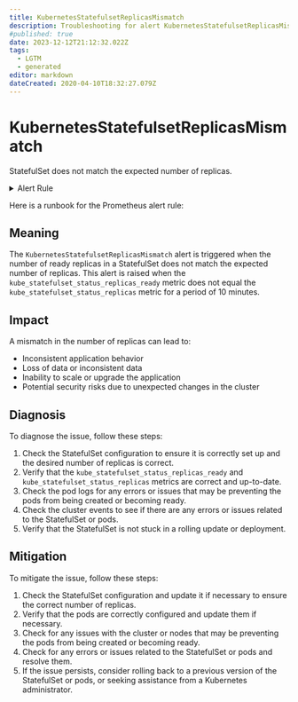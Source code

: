 ```yaml
---
title: KubernetesStatefulsetReplicasMismatch
description: Troubleshooting for alert KubernetesStatefulsetReplicasMismatch
#published: true
date: 2023-12-12T21:12:32.022Z
tags: 
  - LGTM
  - generated
editor: markdown
dateCreated: 2020-04-10T18:32:27.079Z
---
```


# KubernetesStatefulsetReplicasMismatch

StatefulSet does not match the expected number of replicas.

<details>
  <summary>Alert Rule</summary>

{{% rule "kubernetes/kubestate-exporter.yml" "KubernetesStatefulsetReplicasMismatch" %}}

{{% comment %}}

```yaml
alert: KubernetesStatefulsetReplicasMismatch
expr: kube_statefulset_status_replicas_ready != kube_statefulset_status_replicas
for: 10m
labels:
    severity: warning
annotations:
    summary: Kubernetes StatefulSet replicas mismatch (instance {{ $labels.instance }})
    description: |-
        StatefulSet does not match the expected number of replicas.
          VALUE = {{ $value }}
          LABELS = {{ $labels }}
    runbook: https://github.com/srerun/prometheus-alerts/blob/main/content/runbooks/kubestate-exporter/KubernetesStatefulsetReplicasMismatch.md

```

{{% /comment %}}

</details>


Here is a runbook for the Prometheus alert rule:

## Meaning

The `KubernetesStatefulsetReplicasMismatch` alert is triggered when the number of ready replicas in a StatefulSet does not match the expected number of replicas. This alert is raised when the `kube_statefulset_status_replicas_ready` metric does not equal the `kube_statefulset_status_replicas` metric for a period of 10 minutes.

## Impact

A mismatch in the number of replicas can lead to:

* Inconsistent application behavior
* Loss of data or inconsistent data
* Inability to scale or upgrade the application
* Potential security risks due to unexpected changes in the cluster

## Diagnosis

To diagnose the issue, follow these steps:

1. Check the StatefulSet configuration to ensure it is correctly set up and the desired number of replicas is correct.
2. Verify that the `kube_statefulset_status_replicas_ready` and `kube_statefulset_status_replicas` metrics are correct and up-to-date.
3. Check the pod logs for any errors or issues that may be preventing the pods from being created or becoming ready.
4. Check the cluster events to see if there are any errors or issues related to the StatefulSet or pods.
5. Verify that the StatefulSet is not stuck in a rolling update or deployment.

## Mitigation

To mitigate the issue, follow these steps:

1. Check the StatefulSet configuration and update it if necessary to ensure the correct number of replicas.
2. Verify that the pods are correctly configured and update them if necessary.
3. Check for any issues with the cluster or nodes that may be preventing the pods from being created or becoming ready.
4. Check for any errors or issues related to the StatefulSet or pods and resolve them.
5. If the issue persists, consider rolling back to a previous version of the StatefulSet or pods, or seeking assistance from a Kubernetes administrator.